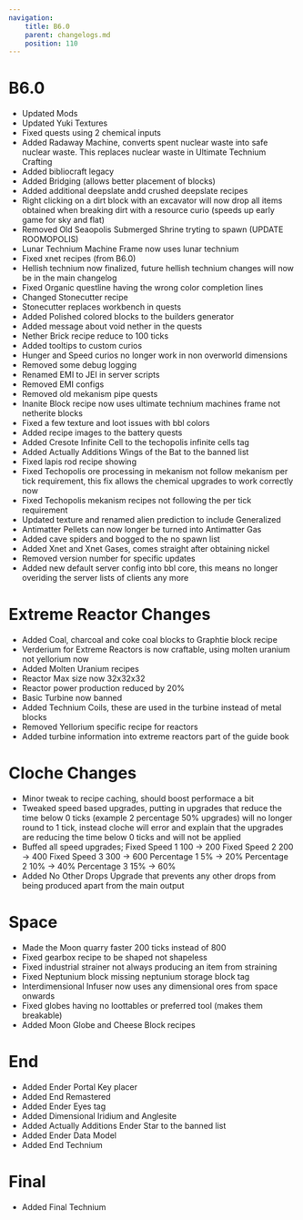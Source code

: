 ```yaml
---
navigation:
    title: B6.0
    parent: changelogs.md
    position: 110
---
```


# B6.0
- Updated Mods
- Updated Yuki Textures
- Fixed quests using 2 chemical inputs 
- Added Radaway Machine, converts spent nuclear waste into safe nuclear waste. This replaces nuclear waste in Ultimate Technium Crafting
- Added bibliocraft legacy
- Added Bridging (allows better placement of blocks)
- Added additional deepslate andd crushed deepslate recipes
- Right clicking on a dirt block with an excavator will now drop all items obtained when breaking dirt with a resource curio (speeds up early game for sky and flat)
- Removed Old Seaopolis Submerged Shrine tryting to spawn (UPDATE ROOMOPOLIS)
- Lunar Technium Machine Frame now uses lunar technium
- Fixed xnet recipes (from B6.0)
- Hellish technium now finalized, future hellish technium changes will now be in the main changelog
- Fixed Organic questline having the wrong color completion lines
- Changed Stonecutter recipe
- Stonecutter replaces workbench in quests
- Added Polished colored blocks to the builders generator
- Added message about void nether in the quests
- Nether Brick recipe reduce to 100 ticks
- Added tooltips to custom curios
- Hunger and Speed curios no longer work in non overworld dimensions
- Removed some debug logging
- Renamed EMI to JEI in server scripts
- Removed EMI configs
- Removed old mekanism pipe quests
- Inanite Block recipe now uses ultimate technium machines frame not netherite blocks
- Fixed a few texture and loot issues with bbl colors
- Added recipe images to the battery quests
- Added Cresote Infinite Cell to the techopolis infinite cells tag
- Added Actually Additions Wings of the Bat to the banned list
- Fixed lapis rod recipe showing
- Fixed Techopolis ore processing in mekanism not follow mekanism per tick requirement, this fix allows the chemical upgrades to work correctly now
- Fixed Techopolis mekanism recipes not following the per tick requirement
- Updated texture and renamed alien prediction to include Generalized
- Antimatter Pellets can now longer be turned into Antimatter Gas
- Added cave spiders and bogged to the no spawn list
- Added Xnet and Xnet Gases, comes straight after obtaining nickel
- Removed version number for specific updates
- Added new default server config into bbl core, this means no longer overiding the server lists of clients any more

# Extreme Reactor Changes
- Added Coal, charcoal and coke coal blocks to Graphtie block recipe
- Verderium for Extreme Reactors is now craftable, using molten uranium not yellorium now
- Added Molten Uranium recipes
- Reactor Max size now 32x32x32
- Reactor power production reduced by 20%
- Basic Turbine now banned
- Added Technium Coils, these are used in the turbine instead of metal blocks
- Removed Yellorium specific recipe for reactors
- Added turbine information into extreme reactors part of the guide book

# Cloche Changes
- Minor tweak to recipe caching, should boost performace a bit
- Tweaked speed based upgrades, putting in upgrades that reduce the time below 0 ticks (example 2 percentage 50% upgrades) will no longer round to 1 tick,
    instead cloche will error and explain that the upgrades are reducing the time below 0 ticks and will not be applied
- Buffed all speed upgrades;
    Fixed Speed 1 100 -> 200
    Fixed Speed 2 200 -> 400
    Fixed Speed 3 300 -> 600
    Percentage 1 5% -> 20%
    Percentage 2 10% -> 40%
    Percentage 3 15% -> 60%
- Added No Other Drops Upgrade that prevents any other drops from being produced apart from the main output

# Space
- Made the Moon quarry faster 200 ticks instead of 800
- Fixed gearbox recipe to be shaped not shapeless
- Fixed industrial strainer not always producing an item from straining
- Fixed Neptunium block missing neptunium storage block tag
- Interdimensional Infuser now uses any dimensional ores from space onwards
- Fixed globes having no loottables or preferred tool (makes them breakable)
- Added Moon Globe and Cheese Block recipes

# End
- Added Ender Portal Key placer
- Added End Remastered
- Added Ender Eyes tag
- Added Dimensional Iridium and Anglesite
- Added Actually Additions Ender Star to the banned list
- Added Ender Data Model
- Added End Technium

# Final
- Added Final Technium
